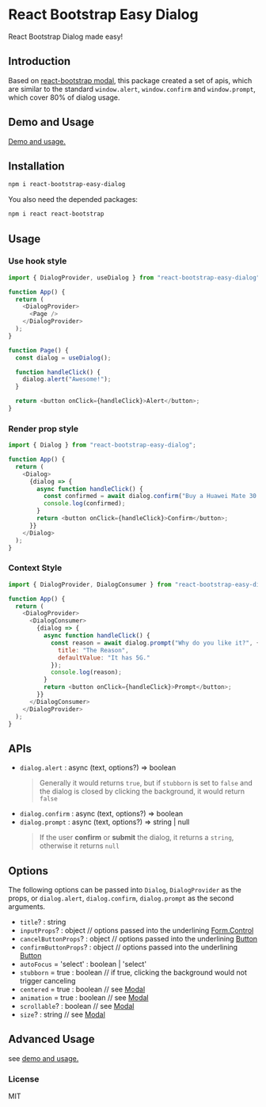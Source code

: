 # React Bootstrap Easy Dialog

React Bootstrap Dialog made easy!

## Introduction

Based on [react-bootstrap modal](https://react-bootstrap.github.io/components/modal/), this package created a set of apis,
which are similar to the standard `window.alert`, `window.confirm` and `window.prompt`, which cover 80% of dialog usage.

## Demo and Usage

[Demo and usage.](https://codesandbox.io/s/react-boostrap-easy-dialog-4zkcv)

## Installation

```bash
npm i react-bootstrap-easy-dialog
```

You also need the depended packages:

```bash
npm i react react-bootstrap
```

## Usage

### Use hook style

```js
import { DialogProvider, useDialog } from "react-bootstrap-easy-dialog";

function App() {
  return (
    <DialogProvider>
      <Page />
    </DialogProvider>
  );
}

function Page() {
  const dialog = useDialog();

  function handleClick() {
    dialog.alert("Awesome!");
  }

  return <button onClick={handleClick}>Alert</button>;
}
```

### Render prop style

```js
import { Dialog } from "react-bootstrap-easy-dialog";

function App() {
  return (
    <Dialog>
      {dialog => {
        async function handleClick() {
          const confirmed = await dialog.confirm("Buy a Huawei Mate 30 pro?");
          console.log(confirmed);
        }
        return <button onClick={handleClick}>Confirm</button>;
      }}
    </Dialog>
  );
}
```

### Context Style

```js
import { DialogProvider, DialogConsumer } from "react-bootstrap-easy-dialog";

function App() {
  return (
    <DialogProvider>
      <DialogConsumer>
        {dialog => {
          async function handleClick() {
            const reason = await dialog.prompt("Why do you like it?", {
              title: "The Reason",
              defaultValue: "It has 5G."
            });
            console.log(reason);
          }
          return <button onClick={handleClick}>Prompt</button>;
        }}
      </DialogConsumer>
    </DialogProvider>
  );
}
```

## APIs

- `dialog.alert` : async (text, options?) => boolean
  > Generally it would returns `true`, but if `stubborn` is set to `false` and the dialog is closed by clicking the
  > background, it would return `false`
- `dialog.confirm` : async (text, options?) => boolean
- `dialog.prompt` : async (text, options?) => string | null
  > If the user **confirm** or **submit** the dialog, it returns a `string`, otherwise it returns `null`

## Options

The following options can be passed into `Dialog`, `DialogProvider` as the props, or `dialog.alert`, `dialog.confirm`,
`dialog.prompt` as the second arguments.

- `title`? : string
- `inputProps`? : object // options passed into the underlining [Form.Control](https://react-bootstrap.github.io/components/forms/#form-control-props)
- `cancelButtonProps`? : object // options passed into the underlining [Button](https://react-bootstrap.github.io/components/buttons/#button-props)
- `confirmButtonProps`? : object // options passed into the underlining [Button](https://react-bootstrap.github.io/components/buttons/#button-props)
- `autoFocus` = 'select' : boolean | 'select'
- `stubborn` = true : boolean // if true, clicking the background would not trigger canceling
- `centered` = true : boolean // see [Modal](https://react-bootstrap.github.io/components/modal/#modal-props)
- `animation` = true : boolean // see [Modal](https://react-bootstrap.github.io/components/modal/#modal-props)
- `scrollable`? : boolean // see [Modal](https://react-bootstrap.github.io/components/modal/#modal-props)
- `size`? : string // see [Modal](https://react-bootstrap.github.io/components/modal/#modal-props)

## Advanced Usage

see [demo and usage.](#demo-and-usage)

### License

MIT
